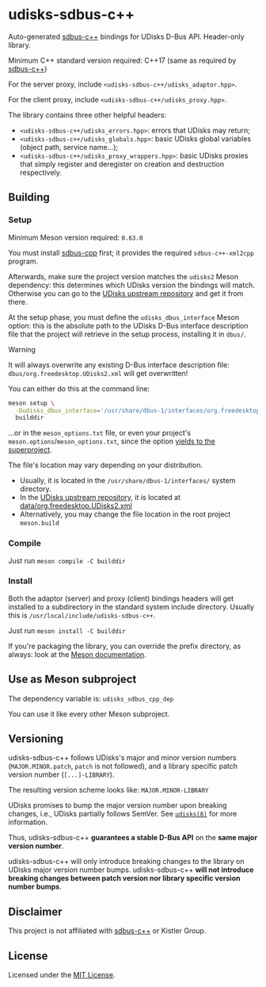 # udisks-sdbus-c++

Auto-generated [sdbus-c++] bindings for UDisks D-Bus API.
Header-only library.

Minimum C++ standard version required: C++17
(same as required by [sdbus-c++])

For the server proxy, include `<udisks-sdbus-c++/udisks_adaptor.hpp>`.

For the client proxy, include `<udisks-sdbus-c++/udisks_proxy.hpp>`.

The library contains three other helpful headers:

- `<udisks-sdbus-c++/udisks_errors.hpp>`: errors that UDisks may return;
- `<udisks-sdbus-c++/udisks_globals.hpp>`: basic UDisks global variables (object
  path, service name...);
- `<udisks-sdbus-c++/udisks_proxy_wrappers.hpp>`: basic UDisks proxies that
  simply register and deregister on creation and destruction respectively.

## Building

### Setup

Minimum Meson version required: `0.63.0`

You must install [sdbus-cpp](https://github.com/Kistler-Group/sdbus-cpp) first;
it provides the required `sdbus-c++-xml2cpp` program.

Afterwards, make sure the project version matches the `udisks2` Meson
dependency: this determines which UDisks version the bindings will match.
Otherwise you can go to the [UDisks upstream repository] and get it from there.

At the setup phase, you must define the `udisks_dbus_interface` Meson option:
this is the absolute path to the UDisks D-Bus interface description file that
the project will retrieve in the setup process, installing it in `dbus/`.

> [!WARNING]
> It will always overwrite any existing D-Bus interface description file:
> `dbus/org.freedesktop.UDisks2.xml` will get overwritten!

You can either do this at the command line:

```sh
meson setup \
  -Dudisks_dbus_interface='/usr/share/dbus-1/interfaces/org.freedesktop.UDisks2.xml' \
  builddir
```

...or in the `meson_options.txt` file, or even your project's
`meson.options`/`meson_options.txt`, since the option [yields to the
superproject](https://mesonbuild.com/Build-options.html#yielding-to-superproject-option).

The file's location may vary depending on your distribution.

- Usually, it is located in the `/usr/share/dbus-1/interfaces/`
  system directory.
- In the [UDisks upstream repository], it is located at
  [data/org.freedesktop.UDisks2.xml]
- Alternatively, you may change the file location in the root project
  `meson.build`

### Compile

Just run `meson compile -C builddir`

### Install

Both the adaptor (server) and proxy (client) bindings headers will get installed
to a subdirectory in the standard system include directory.
Usually this is `/usr/local/include/udisks-sdbus-c++`.

Just run `meson install -C builddir`

If you're packaging the library, you can override the prefix directory, as
always: look at the [Meson documentation](https://mesonbuild.com/Installing.html#destdir-support).

## Use as Meson subproject

The dependency variable is: `udisks_sdbus_cpp_dep`

You can use it like every other Meson subproject.

## Versioning

udisks-sdbus-c++ follows UDisks's major and minor version numbers
(`MAJOR.MINOR.patch`, `patch` is not followed), and a library specific patch
version number (`[...]-LIBRARY`).

The resulting version scheme looks like: `MAJOR.MINOR-LIBRARY`

UDisks promises to bump the major version number upon breaking changes, i.e.,
UDisks partially follows SemVer.
See [`udisks(8)`](https://manpages.debian.org/stretch/udisks2/udisks.8.en.html#API_STABILITY)
for more information.

Thus, udisks-sdbus-c++ **guarantees a stable D-Bus API** on the **same major
version number**.

udisks-sdbus-c++ will only introduce breaking changes to the library on UDisks
major version number bumps. udisks-sdbus-c++ **will not introduce breaking
changes between patch version nor library specific version number bumps**.

## Disclaimer

This project is not affiliated with [sdbus-c++] or Kistler Group.

## License

Licensed under the [MIT License](LICENSE).

[data/org.freedesktop.UDisks2.xml]: https://github.com/storaged-project/udisks/blob/master/data/org.freedesktop.UDisks2.xml
[sdbus-c++]: https://github.com/Kistler-Group/sdbus-cpp/
[UDisks upstream repository]: https://github.com/storaged-project/udisks
